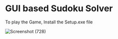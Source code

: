 # GUI based Sudoku Solver
To play the Game, Install the Setup.exe file

![Screenshot (728)](https://user-images.githubusercontent.com/110784718/232130997-b901cb9f-26e9-41c2-9b4d-488c70172540.png)
